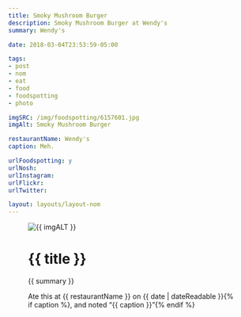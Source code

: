 ```yaml
---
title: Smoky Mushroom Burger
description: Smoky Mushroom Burger at Wendy's
summary: Wendy's

date: 2018-03-04T23:53:59-05:00

tags:
- post
- nom
- eat
- food
- foodspotting
- photo

imgSRC: /img/foodspotting/6157601.jpg
imgAlt: Smoky Mushroom Burger

restaurantName: Wendy's
caption: Meh.

urlFoodspotting: y
urlNosh:
urlInstagram:
urlFlickr:
urlTwitter:

layout: layouts/layout-nom
---
```

<figure class="nom">
	<img class="u-photo img-border" src="{{ imgSRC }}" alt="{{ imgALT }}">
	<figcaption>
		<h1 class="title p-name">{{ title }}</h1>
		<p class="summary">{{ summary }}</p>
		<p>Ate this at {{ restaurantName }} on <time class="dt-published" datetime="{{ date | dateIso }}">{{ date | dateReadable }}</time>{% if caption %}, and noted <q class="caption">{{ caption }}</q>{% endif %}
	</figcaption>
</figure>